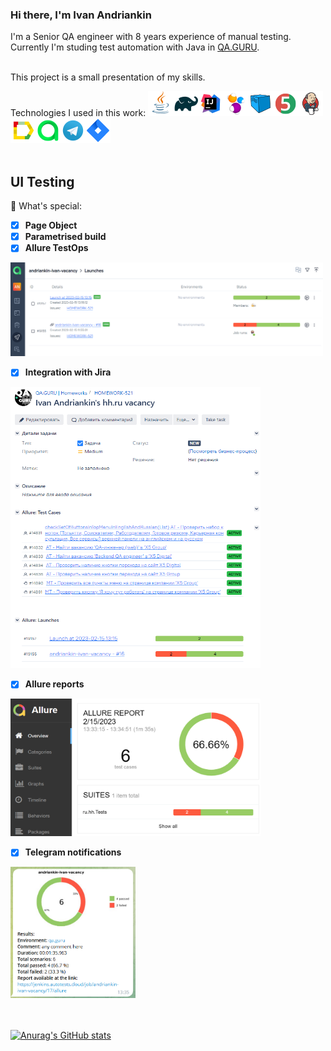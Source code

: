 ### Hi there, I'm Ivan Andriankin

I'm a Senior QA engineer with 8 years experience of manual testing. Currently I'm studing test automation with Java in <a href="https://qa.guru/">QA.GURU</a>.
<br><br>
 
This project is a small presentation of my skills.

Technologies I used in this work:
![This is an image](/icons/Java.png)![This is an image](/icons/Gradle.png)![This is an image](/icons/Intelij_IDEA.png)![This is an image](/icons/Selenide.png)![This is an image](/icons/Selenoid.png)![This is an image](/icons/JUnit5.png)![This is an image](/icons/Jenkins.png)![This is an image](/icons/Allure_Report.png)![This is an image](/icons/AllureTestOps.png)![This is an image](/icons/Telegram.png)![This is an image](/icons/Jira.png)</br></br>


## UI Testing

:triangular_flag_on_post: What's special:

- [x] <b>Page Object</b>
- [x] <b>Parametrised build</b>
- [x] <b>Allure TestOps</b>
<img src="/images/Allure_TestOps.png" width="500" height="150">

- [x] <b>Integration with Jira</b>
<img src="/images/Jira.png" width="400" height="450">

- [x] <b>Allure reports</b>
<img src="/images/Allure_Report.png" width="400" height="220">

- [x] <b>Telegram notifications</b>
<img src="/images/telegram-notification.png" width="200" height="210">

<br><br>
[![Anurag's GitHub stats](https://github-readme-stats.vercel.app/api?username=ivan-andriankin)](https://github.com/ivan-andriankin/Vacancy/github-readme-stats)
